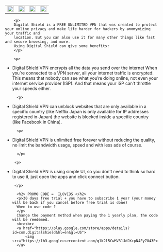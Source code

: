 
<head>
    <link rel="shortcut icon" type="image/x-icon" href="./favicon.ico">
</head>
<body>
    <div>
        <table>
            <tr>
                <td>
                    <img src="https://play-lh.googleusercontent.com/4tOrdJRtykP9l25AvlVv1lVtuSWwCa9Ls22ZDZ7LqdDW5KYnXqphxEsNsJoV0TFGrg=w526-h296-rw" width="100%">
                </td>
                <td>
                    <img src="https://play-lh.googleusercontent.com/HHJXM9-xSppEYEqejJkboiTZv7BfAbSx8TD_KCDU4IhYgqONZ8sNU6mvmMAlJMHpaLo1=w526-h296-rw" width="100%">
                </td>
                <td>
                    <img src="https://play-lh.googleusercontent.com/h57P0yuu0lW_kBgM0maHUsRkO5oRPtaAWNLtETtMZ573yNvexKbIWzJPjM1aGvnxtg=w526-h296-rw" width="100%">
                </td>
                <td>
                    <img src="https://play-lh.googleusercontent.com/50Z3GdxglgNzX40sCCIac2WH7xIdWe4k91br9qF7lt3ll0Du48agndf53uW-1ATUvVk=w526-h296-rw" width="100%">
                </td>
            </tr>
        </table>
        
        <p>
        Digital Shield is a FREE UNLIMITED VPN that was created to protect your online privacy and make life harder for hackers by anonymizing your traffic and
        location. But you can also use it for many other things like fast and secure browsing, and more.
        Using Digital Shield can give some benefits:
        </p>

        <p>
* Digital Shield VPN encrypts all the data you send over the internet
When you’re connected to a VPN server, all your internet traffic is encrypted. This means that nobody can see what you’re doing online, not even your internet service provider (ISP). And that means your ISP can't throttle your speeds either.
        </p>
        
        <p>
* Digital Shield VPN can unblock websites that are only available in a specific country (like Netflix Japan is only available for IP addresses registered in Japan) the website is blocked inside a specific country (like Facebook in China).
        </p>
        
        <p>
* Digital Shield VPN is unlimited free forever without reducing the quality, no limit the bandwidth usage, speed and with less ads of course.
            
        </p>
        
       <p>
* Digital Shield VPN is using simple UI, so you don't need to think so hard to use it, just open the apps and click connect button.
           
       </p>
        
        <h2> PROMO CODE =  ILOVEDS </h2>
        <p>30 days free trial + you have to subscribe 1 year (your money will be back if you cancel before free trial is done)
        When to use code ?
        </p>
        Change the payment method when paying the 1 yearly plan, the code will be reedemed.
        <br><br>
        <a href="https://play.google.com/store/apps/details?id=com.digitalshield&hl=en&gl=US">
            <img src="https://lh3.googleusercontent.com/q1k2l5CwMV31JdDXcpN4Ey7O43PxnjAuZBTmcHEwQxVuv_2wCE2gAAQMWxwNUC2FYEOnYgFPOpw6kmHJWuEGeIBLTj9CuxcOEeU8UXyzWJq4NJM3lg=s0">
        </a>
    </div>
</body>





